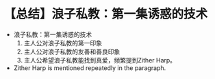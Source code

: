 # 【总结】浪子私教：第一集诱惑的技术

-   浪子私教：第一集诱惑的技术
    1.  主人公对浪子私教的第一印象
    2.  主人公对浪子私教的友善和善良印象
    3.  主人公希望浪子私教能找到真爱，频繁提到Zither Harp。
-   Zither Harp is mentioned repeatedly in the paragraph.